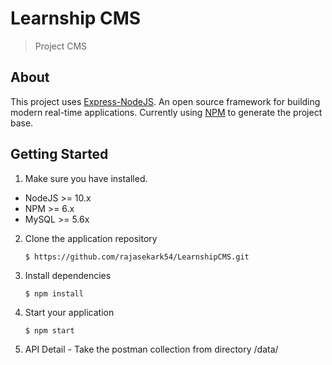 # Learnship CMS

> Project CMS

## About

This project uses [Express-NodeJS](https://expressjs.com/). An open source framework for building modern real-time applications.
Currently using [NPM](https://www.npmjs.com/) to generate the project base.

## Getting Started

1. Make sure you have installed.

- NodeJS >= 10.x
- NPM >= 6.x
- MySQL >= 5.6x

2. Clone the application repository
   ```
   $ https://github.com/rajasekark54/LearnshipCMS.git
   ```
3. Install dependencies
   ```
   $ npm install
   ```
4. Start your application
   ```
   $ npm start
   ```
5. API Detail - Take the postman collection from directory <root>/data/
